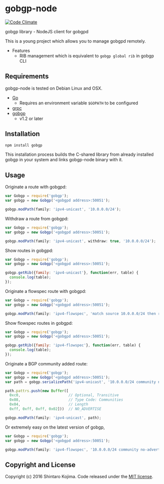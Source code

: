 # gobgp-node

[![Code Climate](https://codeclimate.com/github/codeout/gobgp-node.png)](https://codeclimate.com/github/codeout/gobgp-node)

gobgp library - NodeJS client for gobgpd

This is a young project which allows you to manage gobgpd remotely.

* Features
  * RIB management which is equivalent to ```gobgp global rib``` in gobgp CLI


## Requirements

gobgp-node is tested on Debian Linux and OSX.

* [Go](https://golang.org/doc/install)
  * Requires an environment variable ```$GOPATH``` to be configured
* [grpc](https://github.com/grpc/grpc/blob/master/INSTALL)
* [gobgp](https://github.com/osrg/gobgp)
  * v1.2 or later

## Installation

```zsh
npm install gobgp
```

This installation process builds the C-shared library from already installed gobgp in your system and links gobgp-node binary with it.

## Usage

Originate a route with gobgpd:

```js
var Gobgp = require('gobgp');
var gobgp = new Gobgp('<gobgpd address>:50051');

gobgp.modPath(family: 'ipv4-unicast', '10.0.0.0/24');
```

Withdraw a route from gobgpd:

```js
var Gobgp = require('gobgp');
var gobgp = new Gobgp('<gobgpd address>:50051');

gobgp.modPath(family: 'ipv4-unicast', withdraw: true, '10.0.0.0/24');
```

Show routes in gobgpd:

```js
var Gobgp = require('gobgp');
var gobgp = new Gobgp('<gobgpd address>:50051');

gobgp.getRib({family: 'ipv4-unicast'}, function(err, table) {
  console.log(table);
});
```

Originate a flowspec route with gobgpd:

```js
var Gobgp = require('gobgp');
var gobgp = new Gobgp('<gobgpd address>:50051');

gobgp.modPath(family: 'ipv4-flowspec', 'match source 10.0.0.0/24 then rate-limit 10000');
```

Show flowspec routes in gobgpd:

```js
var Gobgp = require('gobgp');
var gobgp = new Gobgp('<gobgpd address>:50051');

gobgp.getRib({family: 'ipv4-flowspec'}, function(err, table) {
  console.log(table);
});
```

Originate a BGP community added route:

```js
var Gobgp = require('gobgp');
var gobgp = new Gobgp('<gobgpd address>:50051');
var path = gobgp.serializePath('ipv4-unicast', '10.0.0.0/24 community no-advertise');

path.pattrs.push(new Buffer([
  0xc0,                      // Optional, Transitive
  0x08,                      // Type Code: Communities
  0x04,                      // Length
  0xff, 0xff, 0xff, 0x02]))  // NO_ADVERTISE

gobgp.modPath(family: 'ipv4-unicast', path);
```

Or extremely easy on the latest version of gobgp,

```js
var Gobgp = require('gobgp');
var gobgp = new Gobgp('<gobgpd address>:50051');

gobgp.modPath(family: 'ipv4-flowspec', '10.0.0.0/24 community no-advertise');
```

## Copyright and License

Copyright (c) 2016 Shintaro Kojima. Code released under the [MIT license](LICENSE).
